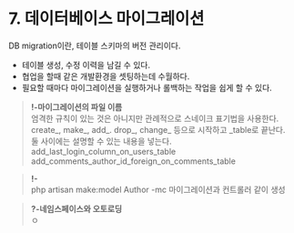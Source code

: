 # 7. 데이터베이스 마이그레이션
DB migration이란, 테이블 스키마의 버전 관리이다.  
- 테이블 생성, 수정 이력을 남길 수 있다.
- 협업을 할때 같은 개발환경을 셋팅하는데 수월하다.
- 필요할 때마다 마이그레이션을 실행하거나 롤백하는 작업을 쉽게 할 수 있다.





>**!-마이그레이션의 파일 이름**  
엄격한 규칙이 있는 것은 아니지만 관례적으로 스네이크 표기법을 사용한다.  
create_, make_, add_. drop_, change_ 등으로 시작하고 _table로 끝난다.  
둘 사이에는 설명할 수 있는 내용을 넣는다.  
add_last_login_column_on_users_table  
add_comments_author_id_foreign_on_comments_table


>**!-**  
php artisan make:model Author -mc 마이그레이션과 컨트롤러 같이 생성




>**?-네임스페이스와 오토로딩**  
ㅇ
